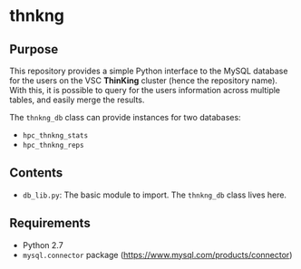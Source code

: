 # thnkng

## Purpose
This repository provides a simple Python interface to the MySQL database for the users on the VSC **ThinKing** cluster (hence the repository name). With this, it is possible to query for the users information across multiple tables, and easily merge the results.

The `thnkng_db` class can provide instances for two databases:
+ `hpc_thnkng_stats`
+ `hpc_thnkng_reps`

## Contents
+ `db_lib.py`: The basic module to import. The `thnkng_db` class lives here.

## Requirements
+ Python 2.7
+ `mysql.connector` package (https://www.mysql.com/products/connector)
